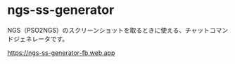 # ngs-ss-generator

NGS（PSO2NGS）のスクリーンショットを取るときに使える、チャットコマンドジェネレータです。

https://ngs-ss-generator-fb.web.app
